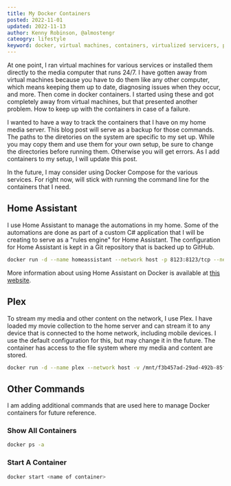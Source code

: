 ```yaml
---
title: My Docker Containers
posted: 2022-11-01
updated: 2022-11-13
author: Kenny Robinson, @almostengr
cateogry: lifestyle
keyword: docker, virtual machines, containers, virtualized servicers, plex, home assistant
---
```


At one point, I ran virtual machines for various services or installed them directly to the media computer 
that runs 24/7. I have gotten away from virtual machines because you have to do them like any other computer,
which means keeping them up to date, diagnosing issues when they occur, and more. Then come
in docker containers. I started using these and got completely away from virtual machines, but 
that presented another problem. How to keep up with the containers in case of a failure. 

I wanted to have a way to track the containers that I have on my home media server. This blog post will serve
as a backup for those commands. The paths to the diretories on the system are specific to my set up.
While you may copy them and use them for your own setup, be sure to change the directories before 
running them. Otherwise you will get errors. As I add containers to my setup, I will update this post.

In the future, I may consider using Docker Compose for the various services. For right now, will stick
with running the command line for the containers that I need.

## Home Assistant

I use Home Assistant to manage the automations in my home. Some of the automations are done as part of 
a custom C# application that I will be creating to serve as a "rules engine" for Home Assistant. The 
configuration for Home Assistant is kept in a Git repository that is backed up to GitHub.

```sh
docker run -d --name homeassistant --network host -p 8123:8123/tcp --network-alias homeassistant -h homeassistant -e TZ="America/Chicago" -v /home/iamadmin/haconfig:/config ghcr.io/home-assistant/home-assistant:stable
```

More information about using Home Assistant on Docker is available at
<a href="https://www.home-assistant.io/installation/alternative/#docker-compose" target="_blank">this website</a>.

## Plex

To stream my media and other content on the network, I use Plex. I have loaded my movie collection to the home 
server and can stream it to any device that is connected to the home network, including mobile devices. I
use the default configuration for this, but may change it in the future. The container has access to the file 
system where my media and content are stored.

```sh
docker run -d --name plex --network host -v /mnt/f3b457ad-29ad-492b-85ff-6e4c9719f3de/:/data -e TZ="America/Chicago" -p 32400:32400/tcp -h plexmedia plexinc/pms-docker 
```

## Other Commands

I am adding additional commands that are used here to manage Docker containers for future reference. 

### Show All Containers

```sh
docker ps -a
```

### Start A Container

```sh
docker start <name of container>
```
